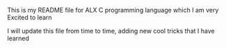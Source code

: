 This is my README file for ALX C programming language which I am very Excited to learn

I will update this file from time to time, adding new cool tricks that I have learned
